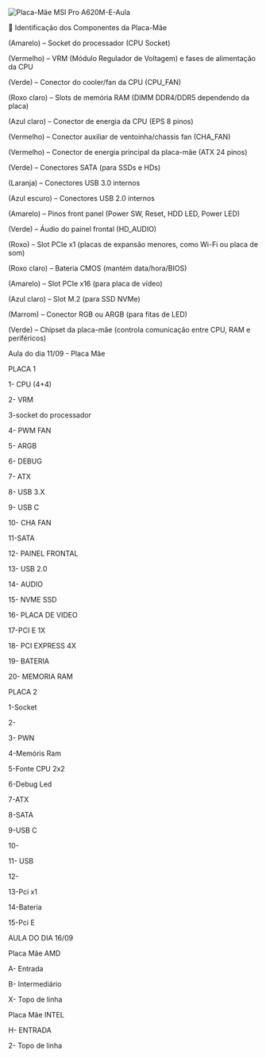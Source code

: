 ![Placa-Mãe MSI Pro A620M-E-Aula](https://github.com/user-attachments/assets/f119330a-6d8e-462f-86ca-3c24d85e08c2)

🔹 Identificação dos Componentes da Placa-Mãe

(Amarelo) – Socket do processador (CPU Socket)

(Vermelho) – VRM (Módulo Regulador de Voltagem) e fases de alimentação da CPU

(Verde) – Conector do cooler/fan da CPU (CPU_FAN)

(Roxo claro) – Slots de memória RAM (DIMM DDR4/DDR5 dependendo da placa)

(Azul claro) – Conector de energia da CPU (EPS 8 pinos)

(Vermelho) – Conector auxiliar de ventoinha/chassis fan (CHA_FAN)

(Vermelho) – Conector de energia principal da placa-mãe (ATX 24 pinos)

(Verde) – Conectores SATA (para SSDs e HDs)

(Laranja) – Conectores USB 3.0 internos

(Azul escuro) – Conectores USB 2.0 internos

(Amarelo) – Pinos front panel (Power SW, Reset, HDD LED, Power LED)

(Verde) – Áudio do painel frontal (HD_AUDIO)

(Roxo) – Slot PCIe x1 (placas de expansão menores, como Wi-Fi ou placa de som)

(Roxo claro) – Bateria CMOS (mantém data/hora/BIOS)

(Amarelo) – Slot PCIe x16 (para placa de vídeo)

(Azul claro) – Slot M.2 (para SSD NVMe)

(Marrom) – Conector RGB ou ARGB (para fitas de LED)

(Verde) – Chipset da placa-mãe (controla comunicação entre CPU, RAM e periféricos)

Aula do dia 11/09 - Placa Mãe


PLACA 1


1- CPU (4+4)

2- VRM

3-socket do processador

4- PWM FAN

5- ARGB

6- DEBUG

7- ATX

8- USB 3.X

9- USB C

10- CHA FAN

11-SATA

12- PAINEL FRONTAL

13- USB 2.0

14- AUDIO

15- NVME SSD

16- PLACA DE VIDEO

17-PCI E 1X

18- PCI EXPRESS 4X

19- BATERIA

20- MEMORIA RAM

PLACA 2

1-Socket

2-

3- PWN

4-Memóris Ram

5-Fonte CPU 2x2

6-Debug Led

7-ATX

8-SATA

9-USB C

10- 

11- USB

12-

13-Pci x1

14-Bateria 

15-Pci E

AULA DO DIA 16/09

Placa Mãe AMD

A- Entrada

B- Intermediário

X- Topo de linha

Placa Mãe INTEL


H- ENTRADA

2- Topo de linha 

